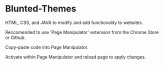 # Blunted-Themes
HTML, CSS, and JAVA to modify and add functionality to websites.

Reccomended to use 'Page Manipulator' extension from the Chrome Store or Github.

Copy-paste code into Page Manipulator.

Activate within Page Manipulator and reload page to apply changes.
